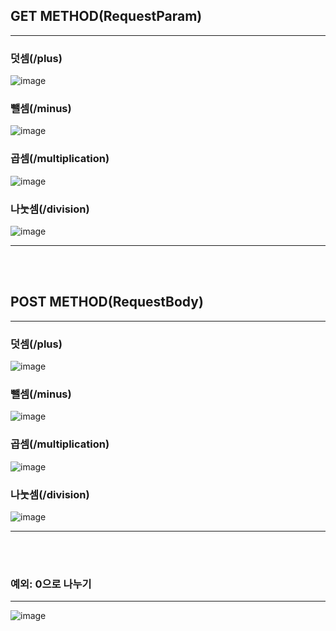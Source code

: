 ## GET METHOD(RequestParam)

---

### 덧셈(/plus)
![image](https://user-images.githubusercontent.com/37176802/195432294-b9c11e7d-c604-4118-89d2-ac72f79f883e.png)


### 뺄셈(/minus)
![image](https://user-images.githubusercontent.com/37176802/195432242-46dfb2cd-809f-4765-a521-9176268ea529.png)


### 곱셈(/multiplication)
![image](https://user-images.githubusercontent.com/37176802/195432200-9ad48497-9705-462e-b738-b8284e3399d4.png)


### 나눗셈(/division)
![image](https://user-images.githubusercontent.com/37176802/195432163-4fd05a2c-c5f0-41c6-8c5b-040a4fa34dbc.png)


---

<br/><br/>


## POST METHOD(RequestBody)

---

### 덧셈(/plus)
![image](https://user-images.githubusercontent.com/37176802/195432130-e0309475-06cc-449e-aec1-017819a6766c.png)


### 뺄셈(/minus)
![image](https://user-images.githubusercontent.com/37176802/195432099-bf7da19c-d5fe-4e54-9a8d-f1087bc04e85.png)


### 곱셈(/multiplication)
![image](https://user-images.githubusercontent.com/37176802/195432072-1c346dfc-e01c-4e07-8788-d20bc99f39ff.png)


### 나눗셈(/division)
![image](https://user-images.githubusercontent.com/37176802/195432039-4b008b2b-1aec-45e7-9175-a5115876bbaf.png)


---

<br/><br/>

### 예외: 0으로 나누기

---

![image](https://user-images.githubusercontent.com/37176802/195432481-634adcf5-8a5b-41af-8436-5fc7d46972b6.png)

